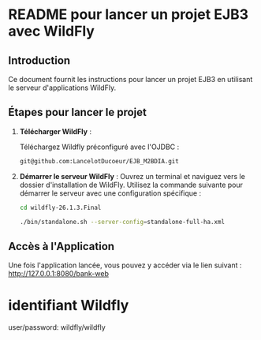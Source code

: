 # README pour lancer un projet EJB3 avec WildFly

## Introduction
Ce document fournit les instructions pour lancer un projet EJB3 en utilisant le serveur d'applications WildFly.

## Étapes pour lancer le projet

1. **Télécharger WildFly** :

   Téléchargez Wildfly préconfiguré avec l'OJDBC : 

   ```bash
   git@github.com:LancelotDucoeur/EJB_M2BDIA.git
   ```


2. **Démarrer le serveur WildFly** :
   Ouvrez un terminal et naviguez vers le dossier d'installation de WildFly. Utilisez la commande suivante pour démarrer le serveur avec une configuration spécifique :

    ```bash
    cd wildfly-26.1.3.Final
   ```

   ```bash
   ./bin/standalone.sh --server-config=standalone-full-ha.xml
   ```

## Accès à l'Application

Une fois l'application lancée, vous pouvez y accéder via le lien suivant :
http://127.0.0.1:8080/bank-web


# identifiant Wildfly
user/password: wildfly/wildfly